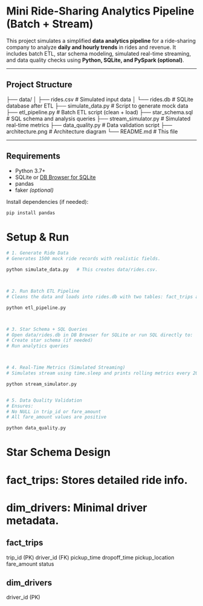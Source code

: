 # Mini Ride-Sharing Analytics Pipeline (Batch + Stream)

This project simulates a simplified **data analytics pipeline** for a ride-sharing company to analyze **daily and hourly trends** in rides and revenue. It includes batch ETL, star schema modeling, simulated real-time streaming, and data quality checks using **Python, SQLite, and PySpark (optional)**.

---

## Project Structure
├── data/
│ ├── rides.csv # Simulated input data
│ └── rides.db # SQLite database after ETL
├── simulate_data.py # Script to generate mock data
├── etl_pipeline.py # Batch ETL script (clean + load)
├── star_schema.sql # SQL schema and analysis queries
├── stream_simulator.py # Simulated real-time metrics
├── data_quality.py # Data validation script
├── architecture.png # Architecture diagram
└── README.md # This file

---

## Requirements

- Python 3.7+
- SQLite or [DB Browser for SQLite](https://sqlitebrowser.org/)
- pandas
- faker *(optional)*

Install dependencies (if needed):

```bash 
pip install pandas

```

# Setup & Run

```bash
# 1. Generate Ride Data
# Generates 1500 mock ride records with realistic fields.

python simulate_data.py   # This creates data/rides.csv.



# 2. Run Batch ETL Pipeline
# Cleans the data and loads into rides.db with two tables: fact_trips and dim_drivers.

python etl_pipeline.py



# 3. Star Schema + SQL Queries
# Open data/rides.db in DB Browser for SQLite or run SQL directly to:
# Create star schema (if needed)
# Run analytics queries



# 4. Real-Time Metrics (Simulated Streaming)
# Simulates stream using time.sleep and prints rolling metrics every 20 records.

python stream_simulator.py


# 5. Data Quality Validation
# Ensures:
# No NULL in trip_id or fare_amount
# All fare_amount values are positive

python data_quality.py


```

# Star Schema Design
# fact_trips: Stores detailed ride info.
# dim_drivers: Minimal driver metadata.
fact_trips
-----------
trip_id (PK)
driver_id (FK)
pickup_time
dropoff_time
pickup_location
fare_amount
status

dim_drivers
------------
driver_id (PK)

